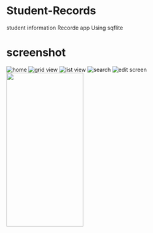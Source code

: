 # Student-Records
 student information Recorde app  Using sqflite

 # screenshot 
 ![home](https://github.com/user-attachments/assets/4ab9c597-4a5a-4a07-94bb-6fe9ade16832)
![grid view](https://github.com/user-attachments/assets/a080b0a6-71e1-4521-93f7-6984e58e4def)
![list view](https://github.com/user-attachments/assets/79218baa-fba4-4d58-bca4-3fc9078c3be6)
![search](https://github.com/user-attachments/assets/658e7088-11f0-4b1e-a030-a7bea2a145af)
![edit screen](https://github.com/user-attachments/assets/58b41900-a069-4d52-b07b-6c664533e3d8)
<img src="https://camo.githubusercontent.com/..." data-canonical-src="https://github.com/user-attachments/assets/58b41900-a069-4d52-b07b-6c664533e3d8" width="200" height="400" />
